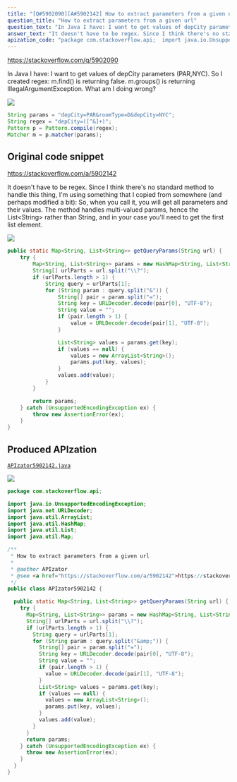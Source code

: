 ```yaml
---
title: "[Q#5902090][A#5902142] How to extract parameters from a given url"
question_title: "How to extract parameters from a given url"
question_text: "In Java I have: I want to get values of depCity parameters (PAR,NYC). So I created regex: m.find() is returning false. m.groups() is returning IllegalArgumentException. What am I doing wrong?"
answer_text: "It doesn't have to be regex. Since I think there's no standard method to handle this thing, I'm using something that I copied from somewhere (and perhaps modified a bit): So, when you call it, you will get all parameters and their values. The method handles multi-valued params, hence the List<String> rather than String, and in your case you'll need to get the first list element."
apization_code: "package com.stackoverflow.api;  import java.io.UnsupportedEncodingException; import java.net.URLDecoder; import java.util.ArrayList; import java.util.HashMap; import java.util.List; import java.util.Map;  /**  * How to extract parameters from a given url  *  * @author APIzator  * @see <a href=\"https://stackoverflow.com/a/5902142\">https://stackoverflow.com/a/5902142</a>  */ public class APIzator5902142 {    public static Map<String, List<String>> getQueryParams(String url) {     try {       Map<String, List<String>> params = new HashMap<String, List<String>>();       String[] urlParts = url.split(\"\\\\?\");       if (urlParts.length > 1) {         String query = urlParts[1];         for (String param : query.split(\"&amp;\")) {           String[] pair = param.split(\"=\");           String key = URLDecoder.decode(pair[0], \"UTF-8\");           String value = \"\";           if (pair.length > 1) {             value = URLDecoder.decode(pair[1], \"UTF-8\");           }           List<String> values = params.get(key);           if (values == null) {             values = new ArrayList<String>();             params.put(key, values);           }           values.add(value);         }       }       return params;     } catch (UnsupportedEncodingException ex) {       throw new AssertionError(ex);     }   } }"
---
```


https://stackoverflow.com/q/5902090

In Java I have:
I want to get values of depCity parameters (PAR,NYC).
So I created regex:
m.find() is returning false. m.groups() is returning IllegalArgumentException.
What am I doing wrong?


<div class="code-logo"><img src="/stackoverflow.png" /></div>

```java
String params = "depCity=PAR&roomType=D&depCity=NYC";
String regex = "depCity=([^&]+)";
Pattern p = Pattern.compile(regex);
Matcher m = p.matcher(params);
```


## Original code snippet

https://stackoverflow.com/a/5902142

It doesn&#x27;t have to be regex. Since I think there&#x27;s no standard method to handle this thing, I&#x27;m using something that I copied from somewhere (and perhaps modified a bit):
So, when you call it, you will get all parameters and their values. The method handles multi-valued params, hence the List&lt;String&gt; rather than String, and in your case you&#x27;ll need to get the first list element.

<div class="code-logo"><img src="/stackoverflow.png" /></div>

```java
public static Map<String, List<String>> getQueryParams(String url) {
    try {
        Map<String, List<String>> params = new HashMap<String, List<String>>();
        String[] urlParts = url.split("\\?");
        if (urlParts.length > 1) {
            String query = urlParts[1];
            for (String param : query.split("&")) {
                String[] pair = param.split("=");
                String key = URLDecoder.decode(pair[0], "UTF-8");
                String value = "";
                if (pair.length > 1) {
                    value = URLDecoder.decode(pair[1], "UTF-8");
                }

                List<String> values = params.get(key);
                if (values == null) {
                    values = new ArrayList<String>();
                    params.put(key, values);
                }
                values.add(value);
            }
        }

        return params;
    } catch (UnsupportedEncodingException ex) {
        throw new AssertionError(ex);
    }
}
```

## Produced APIzation

[`APIzator5902142.java`](https://github.com/blind-papers/apization-temp-data/raw/main/search/APIzator5902142.java)

<div class="code-logo"><img src="/apizator.png" /></div>

```java
package com.stackoverflow.api;

import java.io.UnsupportedEncodingException;
import java.net.URLDecoder;
import java.util.ArrayList;
import java.util.HashMap;
import java.util.List;
import java.util.Map;

/**
 * How to extract parameters from a given url
 *
 * @author APIzator
 * @see <a href="https://stackoverflow.com/a/5902142">https://stackoverflow.com/a/5902142</a>
 */
public class APIzator5902142 {

  public static Map<String, List<String>> getQueryParams(String url) {
    try {
      Map<String, List<String>> params = new HashMap<String, List<String>>();
      String[] urlParts = url.split("\\?");
      if (urlParts.length > 1) {
        String query = urlParts[1];
        for (String param : query.split("&amp;")) {
          String[] pair = param.split("=");
          String key = URLDecoder.decode(pair[0], "UTF-8");
          String value = "";
          if (pair.length > 1) {
            value = URLDecoder.decode(pair[1], "UTF-8");
          }
          List<String> values = params.get(key);
          if (values == null) {
            values = new ArrayList<String>();
            params.put(key, values);
          }
          values.add(value);
        }
      }
      return params;
    } catch (UnsupportedEncodingException ex) {
      throw new AssertionError(ex);
    }
  }
}

```